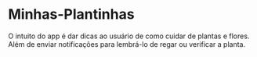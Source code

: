 # Minhas-Plantinhas

O intuito do app é dar dicas ao usuário de como cuidar de plantas e flores. Além de enviar notificações para lembrá-lo de regar ou verificar a planta.
